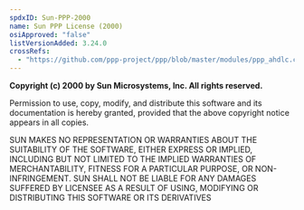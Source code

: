 ```yaml
---
spdxID: Sun-PPP-2000
name: Sun PPP License (2000)
osiApproved: "false"
listVersionAdded: 3.24.0
crossRefs: 
  - "https://github.com/ppp-project/ppp/blob/master/modules/ppp_ahdlc.c#L7-L19"
---
```


**Copyright (c) 2000 by Sun Microsystems, Inc. All rights reserved.**

Permission to use, copy, modify, and distribute this software and its documentation is hereby granted, provided that the above copyright notice appears in all copies.

SUN MAKES NO REPRESENTATION OR WARRANTIES ABOUT THE SUITABILITY OF THE SOFTWARE, EITHER EXPRESS OR IMPLIED, INCLUDING BUT NOT LIMITED TO THE IMPLIED WARRANTIES OF MERCHANTABILITY, FITNESS FOR A PARTICULAR PURPOSE, OR NON-INFRINGEMENT. SUN SHALL NOT BE LIABLE FOR ANY DAMAGES SUFFERED BY LICENSEE AS A RESULT OF USING, MODIFYING OR DISTRIBUTING THIS SOFTWARE OR ITS DERIVATIVES
